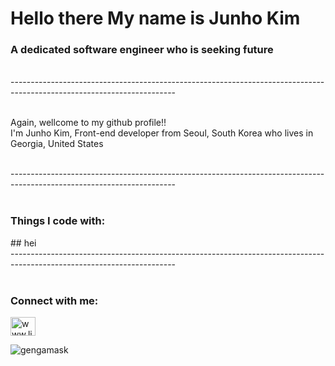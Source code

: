 
<h1>Hello there My name is Junho Kim</h1>
<h3>A dedicated software engineer who is seeking future</h3>

<br>
-----------------------------------------------------------------------------------------------------------------------
<br>
<br>

<p> Again, wellcome to my github profile!! <br> I'm Junho Kim, Front-end developer from Seoul, South Korea who lives in Georgia, United States </p>

<br>
-----------------------------------------------------------------------------------------------------------------------
<br>
<br>


<h3 align="left">Things I code with:</h3>
## hei

<br>
-----------------------------------------------------------------------------------------------------------------------
<br>
<br>

<h3 align="left">Connect with me:</h3>
<p align="left">
<a href="https://linkedin.com/in/junho-kim-b4510422a" target="blank"><img align="center" src="https://raw.githubusercontent.com/rahuldkjain/github-profile-readme-generator/master/src/images/icons/Social/linked-in-alt.svg" alt="www.linkedin.com/in/junho-kim-b4510422a" height="30" width="40" /></a>
</p>


<p><img align="center" src="https://github-readme-stats.vercel.app/api/top-langs?username=gengamask&show_icons=true&locale=en&layout=compact" alt="gengamask" /></p>

